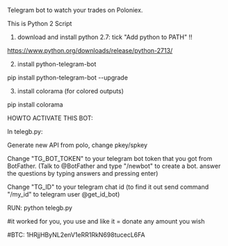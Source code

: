 Telegram bot to watch your trades on Poloniex.

This is Python 2 Script 

1. download and install python 2.7:
tick "Add python to PATH" !!

https://www.python.org/downloads/release/python-2713/

2. install python-telegram-bot

pip install python-telegram-bot --upgrade

3. install colorama (for colored outputs)

pip install colorama

HOWTO ACTIVATE THIS BOT:

In telegb.py:

Generate new API from polo, change pkey/spkey

Change "TG_BOT_TOKEN" to your telegram bot token that you got from BotFather. (Talk to @BotFather and type "/newbot" to create a bot.
answer the questions by typing answers and pressing enter)

Change "TG_ID" to your telegram chat id (to find it out send command "/my_id" to telegram user @get_id_bot)

RUN:
python telegb.py

#it worked for you, you use and like it = donate any amount you wish

#BTC: 1HRjjHByNL2enV1eRR1RkN698tucecL6FA

